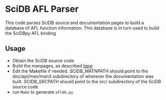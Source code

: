 # SciDB AFL Parser

This code parses SciDB source and documentation pages to build
a database of AFL function information. This database is in turn
used to build the SciDBpy AFL binding

## Usage

* Obtain the SciDB source code
* Build the manpages, as described [here](https://github.com/Paradigm4/scripts#step-1)
* Edit the Makefile if needed. SCIDB_MATNPATH should point to the
doc/api/man/man3 subdirectory of wherever the documentation was built. SCIDB_SRCPATH should point to the src/ subdirectory of the SciDB source code
* run `Make` to generate `afldb.py`